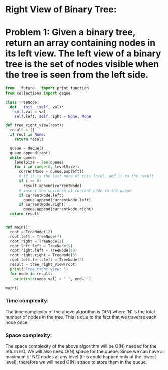 # Right View of Binary Tree:

# Problem 1: Given a binary tree, return an array containing nodes in its left view. The left view of a binary tree is the set of nodes visible when the tree is seen from the left side.

```python
from __future__ import print_function
from collections import deque

class TreeNode:
  def __init__(self, val):
    self.val = val
    self.left, self.right = None, None

def tree_right_view(root):
  result = []
  if root is None:
    return result

  queue = deque()
  queue.append(root)
  while queue:
    levelSize = len(queue)
    for i in range(0, levelSize):
      currentNode = queue.popleft()
      # if it is the last node of this level, add it to the result        
      if i == 0:
        result.append(currentNode)
      # insert the children of current node in the queue
      if currentNode.left:
        queue.append(currentNode.left)
      if currentNode.right:
        queue.append(currentNode.right)
  return result


def main():
  root = TreeNode(12)
  root.left = TreeNode(7)
  root.right = TreeNode(1)
  root.left.left = TreeNode(9)
  root.right.left = TreeNode(10)
  root.right.right = TreeNode(5)
  root.left.left.left = TreeNode(3)
  result = tree_right_view(root)
  print("Tree right view: ")
  for node in result:
    print(str(node.val) + " ", end='')

main()
```

### Time complexity:
The time complexity of the above algorithm is O(N) where ‘N’ is the total number of nodes in the tree. This is due to the fact that we traverse each node once.

### Space complexity:
The space complexity of the above algorithm will be O(N) needed for the return list. We will also need O(N) space for the queue. Since we can have a maximum of N/2 nodes at any level (this could happen only at the lowest level), therefore we will need O(N) space to store them in the queue.
